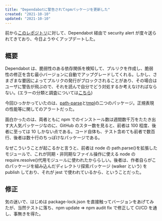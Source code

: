 ```yaml
---
title: "Dependabotに警告されてnpmパッケージを更新した"
created: "2021-10-10"
updated: "2021-10-10"
---
```


前から[このレポジトリ](https://github.com/searchingforapuppy/oeis)に対して、Dependabot 経由で security alert が度々送られてきており、今日ようやくアップデートした。

## 概要

Dependabot は、脆弱性のある依存関係を検知して、プルリクを作成し、脆弱性の修正を含む最小バージョンに自動でアップグレードしてくれる。しかし、さまざまな要因によってプルリクの発行がブロックされることがあり、その場合はユーザに警告が飛ぶので、それを読んで自分でどう対処するか考えなければならない。(エラーの分類と調査については[こちら](https://docs.github.com/ja/code-security/supply-chain-security/managing-vulnerabilities-in-your-projects-dependencies/troubleshooting-dependabot-errors))

今回ひっかかっていたのは、[path-parse](https://github.com/jbgutierrez/path-parse)と[tmpl](https://www.npmjs.com/package/tmpl)の二つのパッケージ。正規表現の性能等に関してのアラートだった。

面白かったのは、両者ともに npm でのインストール数は週間数千万をたたき出す大人気パッケージなのに、GitHub のスター数を見ると、前者は 100 程度、後者に至っては 10 しかない点である。コード自体も、テスト含めても前者で数百行、後者は数十行のちっぽけなパッケージである。

なぜこういうことが起こるかと言うと、前者は node の path.parse()を拡張したモジュールで、これが同期・非同期なファイル操作に使える node の require.resolve()代用モジュールに使われたかららしい。後者は、作者自らがこのパッケージを組み込んだディレクトリ探索パッケージ (walker という) を publish しており、それが jest で使われているから、ということだった。

## 修正

気の迷いで、はじめは package-lock.json を直接触ってバージョンをあげてみたが、当然テストに落ち、npm update => npm audit fix で修正して CI/CD を通し、事無きを得た。
